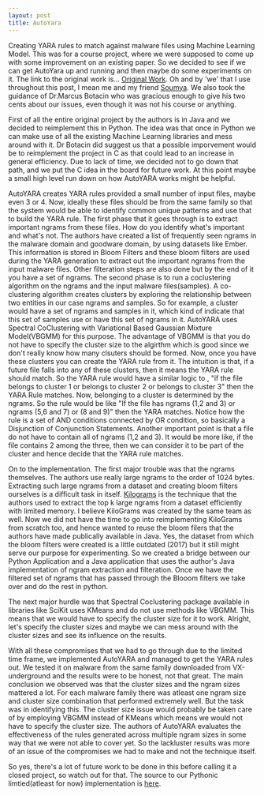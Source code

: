 ```yaml
---
layout: post
title: AutoYara
---
```


Creating YARA rules to match against malware files using Machine Learning Model. This was for a course project, where we were supposed to come up with some improvement on an existing paper. So we decided to see if we can get AutoYara up and running and then maybe do some experiments on it. The link to the original work is... [Original Work](https://github.com/NeuromorphicComputationResearchProgram/AutoYara). Oh and by 'we' that I use throughout this post, I mean me and my friend [Soumya](https://github.com/Soumyajyotidutta). We also took the guidance of Dr.Marcus Botacin who was gracious enough to give his two cents about our issues, even though it was not his course or anything. 

First of all the entire original project by the authors is in Java and we decided to reimplement this in Python. The idea was that once in Python we can make use of all the existing Machine Learning libraries and mess around with it. Dr Botacin did suggest us that a possible imporvement would be to reimplement the project in C as that could lead to an increase in general efficiency. Due to lack of time, we decided not to go down that path, and we put the C idea in the board for future work. At this point maybe a small high level run down on how AutoYARA works might be helpful.

AutoYARA creates YARA rules provided a small number of input files, maybe even 3 or 4. Now, ideally these files should be from the same family so that the system would be able to identify common unique patterns and use that to build the YARA rule. The first phase that it goes through is to extract important ngrams from these files. How do you identify what's important and what's not. The authors have created a list of frequently seen ngrams in the malware domain and goodware domain, by using datasets like Ember. This information is stored in Bloom Filters and these bloom filters are used during the YARA generation to extract out the important ngrams from the input malware files. Other filteration steps are also done but by the end of it you have a set of ngrams. The second phase is to run a coclustering algorithm on the ngrams and the input malware files(samples). A co-clustering algorithm creates clusters by exploring the relationship between two entities in our case ngrams and samples. So for example, a cluster would have a set of ngrams and samples in it, which kind of indicate that this set of samples use or have this set of ngrams in it. AutoYARA uses Spectral CoClustering with Variational Based Gaussian Mixture Model(VBGMM) for this purpose. The advantage of VBGMM is that you do not have to specify the cluster size to the algirthm which is good since we don't really know how many clsuters should be formed. Now, once you have these clusters you can create the YARA rule from it. The intuition is that, if a future file falls into any of these clusters, then it means the YARA rule should match. So the YARA rule would have a similar logic to , "if the file belongs to cluster 1 or belongs to cluster 2 or belongs to cluster 3" then the YARA Rule matches. Now, belonging to a cluster is determined by the ngrams. So the rule would be like "If the file has ngrams (1,2 and 3) or ngrams (5,6 and 7) or (8 and 9)" then the YARA matches. Notice how the rule is a set of AND conditions connected by OR condition, so basically a Disjunction of Conjunction Statements. Another important point is that a file do not have to contain all of ngrams (1,2 and 3). It would be more like, if the file contains 2 among the three, then we can consider it to be part of the cluster and hence decide that the YARA rule matches.

On to the implementation. The first major trouble was that the ngrams themselves. The authors use really large ngrams to the order of 1024 bytes. Extracting such large ngrams from a dataset and creating bloom filters ourselves is a difficult task in itself. [Kilograms](https://github.com/NeuromorphicComputationResearchProgram/KiloGrams) is the technique that the authors used to extract the top k large ngrams from a dataset efficiently with limited memory. I believe KiloGrams was created by the same team as well. Now we did not have the time to go into reimplementing KiloGrams from scratch too, and hence wanted to reuse the bloom filers that the authors have made publically available in Java. Yes, the dataset from which the bloom filters were created is a little outdated (2017) but it still might serve our purpose for experimenting. So we created a bridge between our Python Application and a Java application that uses the author's Java implementation of ngram extraction and filteration. Once we have the filtered set of ngrams that has passed through the Blooom filters we take over and do the rest in python.

The next major hurdle was that Spectral Coclustering package available in libraries like SciKit uses KMeans and do not use methods like VBGMM. This means that we would have to specify the cluster size for it to work. Alright, let's specify the cluster sizes and maybe we can mess around with the cluster sizes and see its influence on the results. 

With all these compromises that we had to go through due to the limited time frame, we implemented AutoYARA and managed to get the YARA rules out. We tested it on malware from the same family downloaded from VX-underground and the results were to be honest, not that great. The main conclusion we observed was that the cluster sizes and the ngram sizes mattered a lot. For each malware family there was atleast one ngram size and cluster size combination that performed extremely well. But the task was in identifying this. The cluster size issue would probably be taken care of by employing VBGMM instead of KMeans which means we would not have to specify the cluster size. The authors of AutoYARA evaluates the effectiveness of the rules generated across multiple ngram sizes in some way that we were not able to cover yet. So the lackluster results was more of an issue of the compromises we had to make and not the technique itself.

So yes, there's a lot of future work to be done in this before calling it a closed project, so watch out for that. The source to our Pythonic limtied(atleast for now) implementation is [here](https://github.com/sid-38/autoyara).



